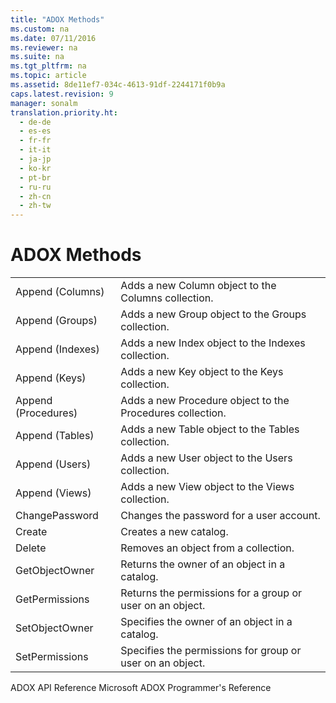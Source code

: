 ```yaml
---
title: "ADOX Methods"
ms.custom: na
ms.date: 07/11/2016
ms.reviewer: na
ms.suite: na
ms.tgt_pltfrm: na
ms.topic: article
ms.assetid: 8de11ef7-034c-4613-91df-2244171f0b9a
caps.latest.revision: 9
manager: sonalm
translation.priority.ht: 
  - de-de
  - es-es
  - fr-fr
  - it-it
  - ja-jp
  - ko-kr
  - pt-br
  - ru-ru
  - zh-cn
  - zh-tw
---
```

# ADOX Methods
<?xml version="1.0" encoding="utf-8"?>
<developerOrientationDocument xmlns="http://ddue.schemas.microsoft.com/authoring/2003/5" xmlns:xlink="http://www.w3.org/1999/xlink" xmlns:xsi="http://www.w3.org/2001/XMLSchema-instance" xsi:schemaLocation="http://ddue.schemas.microsoft.com/authoring/2003/5 http://dduestorage.blob.core.windows.net/ddueschema/developer.xsd">
  <introduction>
    <table xmlns:caps="http://schemas.microsoft.com/build/caps/2013/11">
      <tbody>
        <tr>
          <TD>
            <para>             <legacyLink xlink:href="7a46d23c-efef-4ec7-815d-cd3ac86787dd">Append (Columns)</legacyLink>           </para>
          </TD>
          <TD>
            <para>Adds a new <legacyBold>Column</legacyBold> object to the <legacyBold>Columns</legacyBold> collection.</para>
          </TD>
        </tr>
        <tr>
          <TD>
            <para>             <legacyLink xlink:href="56b94fc6-7ef0-4e4a-82a3-033b94c46036">Append (Groups)</legacyLink>           </para>
          </TD>
          <TD>
            <para>Adds a new <legacyBold>Group</legacyBold> object to the <legacyBold>Groups</legacyBold> collection.</para>
          </TD>
        </tr>
        <tr>
          <TD>
            <para>             <legacyLink xlink:href="6695769f-275b-4b70-81bd-1a5f7d74926c">Append (Indexes)</legacyLink>           </para>
          </TD>
          <TD>
            <para>Adds a new <legacyBold>Index</legacyBold> object to the <legacyBold>Indexes</legacyBold> collection.</para>
          </TD>
        </tr>
        <tr>
          <TD>
            <para>             <legacyLink xlink:href="215a5391-f422-42ec-99ea-4e6fbb5d3d64">Append (Keys)</legacyLink>           </para>
          </TD>
          <TD>
            <para>Adds a new <legacyBold>Key</legacyBold> object to the <legacyBold>Keys</legacyBold> collection.</para>
          </TD>
        </tr>
        <tr>
          <TD>
            <para>             <legacyLink xlink:href="38e3492c-c1e1-42e3-a71a-befdc90204db">Append (Procedures)</legacyLink>           </para>
          </TD>
          <TD>
            <para>Adds a new <legacyBold>Procedure</legacyBold> object to the <legacyBold>Procedures</legacyBold> collection.</para>
          </TD>
        </tr>
        <tr>
          <TD>
            <para>             <legacyLink xlink:href="a362ed51-314c-4783-9598-538dbf755f3d">Append (Tables)</legacyLink>           </para>
          </TD>
          <TD>
            <para>Adds a new <legacyBold>Table</legacyBold> object to the <legacyBold>Tables</legacyBold> collection.</para>
          </TD>
        </tr>
        <tr>
          <TD>
            <para>             <legacyLink xlink:href="b80bc5d5-78ca-4f75-956b-2ac658029cc7">Append (Users)</legacyLink>           </para>
          </TD>
          <TD>
            <para>Adds a new <legacyBold>User</legacyBold> object to the <legacyBold>Users</legacyBold> collection.</para>
          </TD>
        </tr>
        <tr>
          <TD>
            <para>             <legacyLink xlink:href="6070fd58-3237-4c77-a966-5b39ce5d57e4">Append (Views)</legacyLink>           </para>
          </TD>
          <TD>
            <para>Adds a new <legacyBold>View</legacyBold> object to the <legacyBold>Views</legacyBold> collection.</para>
          </TD>
        </tr>
        <tr>
          <TD>
            <para>             <legacyLink xlink:href="d187fbc6-5fac-4abb-803d-bf344dcf0302">ChangePassword</legacyLink>           </para>
          </TD>
          <TD>
            <para>Changes the password for a user account.</para>
          </TD>
        </tr>
        <tr>
          <TD>
            <para>             <legacyLink xlink:href="64f5c21c-b581-42d8-bdc7-c4f1bebaf105">Create</legacyLink>           </para>
          </TD>
          <TD>
            <para>Creates a new catalog.</para>
          </TD>
        </tr>
        <tr>
          <TD>
            <para>             <legacyLink xlink:href="e6b6e3a4-8952-4d79-81f4-51019c338374">Delete</legacyLink>           </para>
          </TD>
          <TD>
            <para>Removes an object from a collection.</para>
          </TD>
        </tr>
        <tr>
          <TD>
            <para>             <legacyLink xlink:href="8965adf0-9075-4125-8142-73eb700029c3">GetObjectOwner</legacyLink>           </para>
          </TD>
          <TD>
            <para>Returns the owner of an object in a catalog.</para>
          </TD>
        </tr>
        <tr>
          <TD>
            <para>             <legacyLink xlink:href="df201c1f-c76a-465d-98f0-83b7fc36e6e3">GetPermissions</legacyLink>           </para>
          </TD>
          <TD>
            <para>Returns the permissions for a group or user on an object.</para>
          </TD>
        </tr>
        <tr>
          <TD>
            <para>             <legacyLink xlink:href="e5170a37-9d6e-43db-bfb6-9b6631fa3048">SetObjectOwner</legacyLink>           </para>
          </TD>
          <TD>
            <para>Specifies the owner of an object in a catalog.</para>
          </TD>
        </tr>
        <tr>
          <TD>
            <para>             <legacyLink xlink:href="b7f925d7-b05c-4376-bb49-f8d2c17b8b24">SetPermissions</legacyLink>           </para>
          </TD>
          <TD>
            <para>Specifies the permissions for group or user on an object.</para>
          </TD>
        </tr>
      </tbody>
    </table>
  </introduction>
  <relatedTopics>
<link xlink:href="ef700465-2e97-46e8-8213-2d662501e540">ADOX API Reference</link>
<link xlink:href="c6579b5b-a93e-48c5-8847-743fc4590cd2">Microsoft ADOX Programmer's Reference</link>
</relatedTopics>
</developerOrientationDocument>